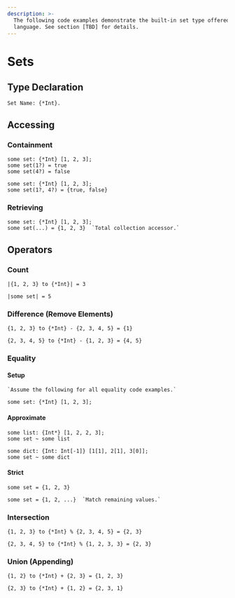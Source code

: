 ```yaml
---
description: >-
  The following code examples demonstrate the built-in set type offered by the
  language. See section [TBD] for details.
---
```


# Sets

## Type Declaration

```
Set Name: {*Int}.
```

## Accessing

### Containment

```
some set: {*Int} [1, 2, 3];
some set(1?) = true
some set(4?) = false
```

```
some set: {*Int} [1, 2, 3];
some set(1?, 4?) = {true, false}
```

### Retrieving

```
some set: {*Int} [1, 2, 3];
some set(...) = {1, 2, 3}  `Total collection accessor.`
```

## Operators

### Count

```
|{1, 2, 3} to {*Int}| = 3
```

```
|some set| = 5
```

### Difference (Remove Elements)

```
{1, 2, 3} to {*Int} - {2, 3, 4, 5} = {1}
```

```
{2, 3, 4, 5} to {*Int} - {1, 2, 3} = {4, 5}
```

### Equality

#### Setup

```
`Assume the following for all equality code examples.`

some set: {*Int} [1, 2, 3];
```

#### Approximate

```
some list: {Int*} [1, 2, 2, 3];
some set ~ some list
```

```
some dict: {Int: Int[-1]} [1[1], 2[1], 3[0]];
some set ~ some dict
```

#### Strict

```
some set = {1, 2, 3}
```

```
some set = {1, 2, ...}  `Match remaining values.`
```

### Intersection

```
{1, 2, 3} to {*Int} % {2, 3, 4, 5} = {2, 3}
```

```
{2, 3, 4, 5} to {*Int} % {1, 2, 3, 3} = {2, 3}
```

### Union (Appending)

```
{1, 2} to {*Int} + {2, 3} = {1, 2, 3}
```

```
{2, 3} to {*Int} + {1, 2} = {2, 3, 1}
```
